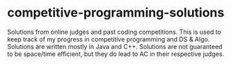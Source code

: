 # competitive-programming-solutions
Solutions from online judges and past coding competitions. This is used to keep track of my progress in competitive programming and DS & Algo. Solutions are written mostly in Java and C++.
Solutions are not guaranteed to be space/time efficient, but they do lead to AC in their respective judges.
